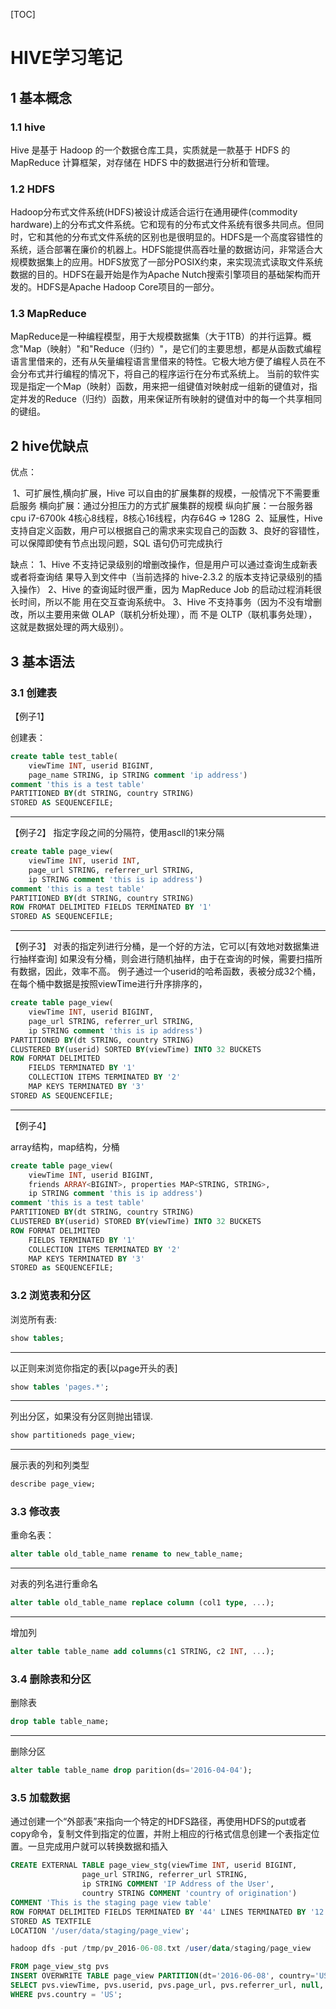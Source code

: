 [TOC]

# HIVE学习笔记

## 1 基本概念

### 1.1 hive

Hive 是基于 Hadoop 的一个数据仓库工具，实质就是一款基于 HDFS 的 MapReduce 计算框架，对存储在 HDFS 中的数据进行分析和管理。

### 1.2 HDFS

Hadoop分布式文件系统(HDFS)被设计成适合运行在通用硬件(commodity hardware)上的分布式文件系统。它和现有的分布式文件系统有很多共同点。但同时，它和其他的分布式文件系统的区别也是很明显的。HDFS是一个高度容错性的系统，适合部署在廉价的机器上。HDFS能提供高吞吐量的数据访问，非常适合大规模数据集上的应用。HDFS放宽了一部分POSIX约束，来实现流式读取文件系统数据的目的。HDFS在最开始是作为Apache Nutch搜索引擎项目的基础架构而开发的。HDFS是Apache Hadoop Core项目的一部分。

### 1.3 MapReduce

MapReduce是一种编程模型，用于大规模数据集（大于1TB）的并行运算。概念"Map（映射）"和"Reduce（归约）"，是它们的主要思想，都是从函数式编程语言里借来的，还有从矢量编程语言里借来的特性。它极大地方便了编程人员在不会分布式并行编程的情况下，将自己的程序运行在分布式系统上。 当前的软件实现是指定一个Map（映射）函数，用来把一组键值对映射成一组新的键值对，指定并发的Reduce（归约）函数，用来保证所有映射的键值对中的每一个共享相同的键组。

## 2 hive优缺点

优点：

​    1、可扩展性,横向扩展，Hive 可以自由的扩展集群的规模，一般情况下不需要重启服务 横向扩展：通过分担压力的方式扩展集群的规模 纵向扩展：一台服务器cpu i7-6700k 4核心8线程，8核心16线程，内存64G => 128G
​    2、延展性，Hive 支持自定义函数，用户可以根据自己的需求来实现自己的函数
​    3、良好的容错性，可以保障即使有节点出现问题，SQL 语句仍可完成执行

缺点：
    1、Hive 不支持记录级别的增删改操作，但是用户可以通过查询生成新表或者将查询结 果导入到文件中（当前选择的 hive-2.3.2 的版本支持记录级别的插入操作）
    2、Hive 的查询延时很严重，因为 MapReduce Job 的启动过程消耗很长时间，所以不能 用在交互查询系统中。
    3、Hive 不支持事务（因为不没有增删改，所以主要用来做 OLAP（联机分析处理），而 不是 OLTP（联机事务处理），这就是数据处理的两大级别）。

## 3 基本语法

### 3.1 创建表


【例子1】

创建表：

```sql
create table test_table(
    viewTime INT, userid BIGINT,
    page_name STRING, ip STRING comment 'ip address')
comment 'this is a test table'
PARTITIONED BY(dt STRING, country STRING)
STORED AS SEQUENCEFILE;
```

------

【例子2】
指定字段之间的分隔符，使用ascll的1来分隔

```sql
create table page_view(
    viewTime INT, userid INT,
    page_url STRING, referrer_url STRING,
    ip STRING comment 'this is ip address')
comment 'this is a test table'
PARTITIONED BY(dt STRING, country STRING)
ROW FROMAT DELIMITED FIELDS TERMINATED BY '1'
STORED AS SEQUENCEFILE;
```

------

【例子3】
对表的指定列进行分桶，是一个好的方法，它可以[有效地对数据集进行抽样查询]
如果没有分桶，则会进行随机抽样，由于在查询的时候，需要扫描所有数据，因此，效率不高。
例子通过一个userid的哈希函数，表被分成32个桶，在每个桶中数据是按照viewTime进行升序排序的，

```sql
create table page_view(
    viewTime INT, userid BIGINT,
    page_url STRING, referrer_url STRING,
    ip STRING comment 'this is ip address')
PARTITIONED BY(dt STRING, country STRING)
CLUSTERED BY(userid) SORTED BY(viewTime) INTO 32 BUCKETS
ROW FORMAT DELIMITED
    FIELDS TERMINATED BY '1'
    COLLECTION ITEMS TERMINATED BY '2'
    MAP KEYS TERMINATED BY '3'
STORED AS SEQUENCEFILE;
```

------

【例子4】

array结构，map结构，分桶

```sql
create table page_view(
    viewTime INT, userid BIGINT,
    friends ARRAY<BIGINT>, properties MAP<STRING, STRING>,
    ip STRING comment 'this is ip address')
comment 'this is a test table'
PARTITIONED BY(dt STRING, country STRING)
CLUSTERED BY(userid) STORED BY(viewTime) INTO 32 BUCKETS
ROW FORMAT DELIMITED
    FIELDS TERMINATED BY '1'
    COLLECTION ITEMS TERMINATED BY '2'
    MAP KEYS TERMINATED BY '3'
STORED as SEQUENCEFILE;
```

### 3.2 浏览表和分区

浏览所有表:

```sql
show tables;
```

------

以正则来浏览你指定的表[以page开头的表]

```sql
show tables 'pages.*';
```

------

列出分区，如果没有分区则抛出错误.

```sql
show partitioneds page_view;
```

------

展示表的列和列类型

```sql
describe page_view;
```

### 3.3 修改表

重命名表：

```sql
alter table old_table_name rename to new_table_name;
```

------

对表的列名进行重命名

```sql
alter table old_table_name replace column (col1 type, ...);
```

------

增加列

```sql
alter table table_name add columns(c1 STRING, c2 INT, ...);
```

### 3.4 删除表和分区

删除表

```sql
drop table table_name;
```

------

删除分区

```sql
alter table table_name drop parition(ds='2016-04-04');
```

### 3.5 加载数据

通过创建一个“外部表”来指向一个特定的HDFS路径，再使用HDFS的put或者copy命令，复制文件到指定的位置，并附上相应的行格式信息创建一个表指定位置。一旦完成用户就可以转换数据和插入

```sql
CREATE EXTERNAL TABLE page_view_stg(viewTime INT, userid BIGINT,
                page_url STRING, referrer_url STRING,
                ip STRING COMMENT 'IP Address of the User',
                country STRING COMMENT 'country of origination')
COMMENT 'This is the staging page view table'
ROW FORMAT DELIMITED FIELDS TERMINATED BY '44' LINES TERMINATED BY '12'
STORED AS TEXTFILE
LOCATION '/user/data/staging/page_view';

hadoop dfs -put /tmp/pv_2016-06-08.txt /user/data/staging/page_view

FROM page_view_stg pvs
INSERT OVERWRITE TABLE page_view PARTITION(dt='2016-06-08', country='US')
SELECT pvs.viewTime, pvs.userid, pvs.page_url, pvs.referrer_url, null, null, pvs.ip
WHERE pvs.country = 'US';
```

